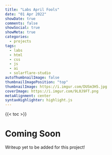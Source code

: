 ```yaml
---
title: "Labs April Fools"
date: "01 Apr 2022"
showDate: true
comments: false
showSocial: true
showMeta: true
categories:
  - projects
tags:
  - labs
  - html
  - css
  - js
  - ai
  - solarflare-studio
autoThumbnailImage: false 
thumbnailImagePosition: "top"
thumbnailImage: https://i.imgur.com/DUSm3H5.jpg
coverImage: https://i.imgur.com/9L0J9FT.png
metaAlignment: center 
syntaxHighlighter: highlight.js
---
```

<!--more-->
{{< toc >}}

# Coming Soon

Writeup yet to be added for this project!
